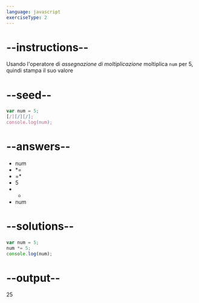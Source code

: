 ```yaml
---
language: javascript
exerciseType: 2
---
```


# --instructions--

Usando l'operatore di *assegnazione di moltiplicazione* moltiplica `num` per 5, quindi stampa il suo valore

# --seed--

```javascript
var num = 5;
[/][/][/];
console.log(num);
```

# --answers--

- num 
- *= 
- =* 
- 5
- - 
- num 

# --solutions--

```javascript
var num = 5;
num *= 5;
console.log(num);
```

# --output--

25
